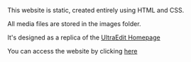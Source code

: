 This website is static, created entirely using HTML and CSS.

All media files are stored in the images folder. 

It's designed as a replica of the [UltraEdit Homepage](https://www.ultraedit.com/downloads/ultraedit-download-thank-you/)

You can access the website by clicking [here](https://jugal-01.github.io/UltraEdit-Clone/)